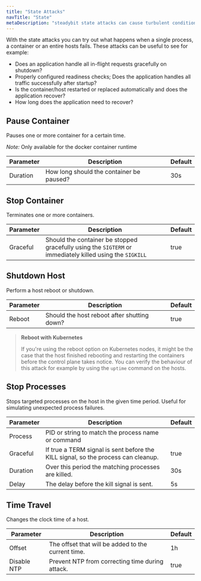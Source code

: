 ```yaml
---
title: "State Attacks"
navTitle: "State"
metaDescription: "steadybit state attacks can cause turbulent conditions on the infrastructure and platform level"
---
```


With the state attacks you can try out what happens when a single process, a container or an entire hosts fails.
These attacks can be useful to see for example:
 - Does an application handle all in-flight requests gracefully on shutdown?
 - Properly configured readiness checks; Does the application handles all traffic successfully after startup?
 - Is the container/host restarted or replaced automatically and does the application recover?
 - How long does the application need to recover?

## Pause Container
Pauses one or more container for a certain time.

*Note:* Only available for the docker container runtime

| Parameter | Description                              | Default |
|-----------|------------------------------------------|---------|
| Duration  | How long should the container be paused? | 30s     |

## Stop Container
Terminates one or more containers.

| Parameter | Description                                                                                              | Default |
|-----------|----------------------------------------------------------------------------------------------------------|---------|
| Graceful  | Should the container be stopped gracefully using the `SIGTERM` or immediately killed using the `SIGKILL` | true    |

## Shutdown Host
Perform a host reboot or shutdown.

| Parameter | Description                                 | Default |
|-----------|---------------------------------------------|---------|
| Reboot    | Should the host reboot after shutting down? | true    |

> **Reboot with Kubernetes**
>
> If you're using the reboot option on Kubernetes nodes, it might be the case that the host finished rebooting and restarting the containers before the control plane takes notice.
> You can verify the behaviour of this attack for example by using the `uptime` command on the hosts.

## Stop Processes
Stops targeted processes on the host in the given time period. Useful for simulating unexpected process failures.

| Parameter | Description                                                                       | Default |
|-----------|-----------------------------------------------------------------------------------|---------|
| Process   | PID or string to match the process name or command                                |         |
| Graceful  | If true a TERM signal is sent before the KILL signal, so the process can cleanup. | true    |
| Duration  | Over this period the matching processes are killed.                               | 30s     |
| Delay     | The delay before the kill signal is sent.                                         | 5s      |

## Time Travel
Changes the clock time of a host.

| Parameter   | Description                                        | Default |
|-------------|----------------------------------------------------|---------|
| Offset      | The offset that will be added to the current time. | 1h      |
| Disable NTP | Prevent NTP from correcting time during attack.    | true    |
